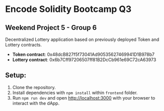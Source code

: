 
# Encode Solidity Bootcamp Q3
## Weekend Project 5 - Group 6

Decentralized Lottery application based on previously deployed Token and Lottery contracts.

- **Token contract**: 0x48dcB827f5f73041Ad90535627469941D1B978b7
- **Lottery contract**: 0x6b7Cff97206507ff81B2DcCb961e69C72cA63973

## Setup:
1. Clone the repository.
2. Install dependencies with `npm install` within `frontend` folder.
3. Run `npm run dev` and open [http://localhost:3000](http://localhost:3000) with your browser to interact with the dApp.
